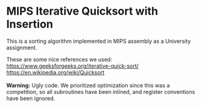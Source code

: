 # MIPS Iterative Quicksort with Insertion

This is a sorting algorithm implemented in MIPS assembly as a University assignment.

These are some nice references we used:<br>
https://www.geeksforgeeks.org/iterative-quick-sort/<br>
https://en.wikipedia.org/wiki/Quicksort<br>
<br>
**Warning:** Ugly code. We prioritized optimization since this was a competition, so all subroutines have been inlined, and register conventions have been ignored.
